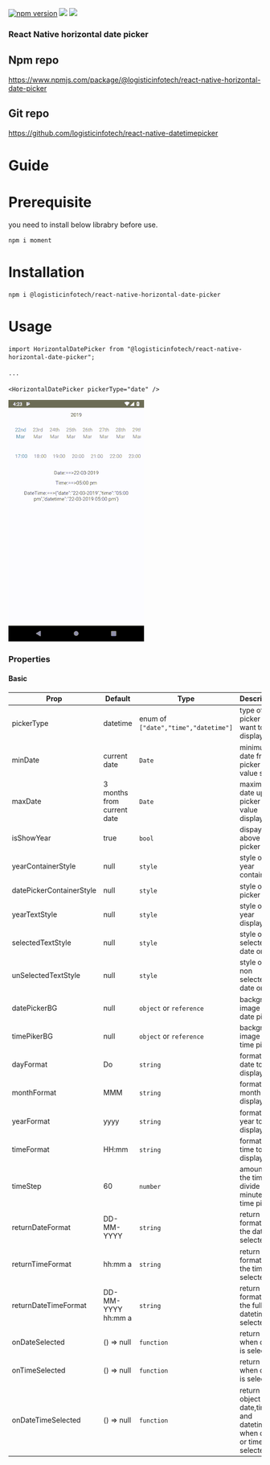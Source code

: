 <p align="left">
    <a href="https://www.npmjs.com/package/@logisticinfotech/react-native-horizontal-date-picker"><img alt="npm version" src="https://img.shields.io/badge/npm-v1.0.2-green.svg"></a>
    <a href="https://www.npmjs.com/package/@logisticinfotech/react-native-horizontal-date-picker"><img src="https://img.shields.io/badge/downloads-%3E1K-yellow.svg"></a>
    <a href="https://www.npmjs.com/package/@logisticinfotech/react-native-horizontal-date-picker"<><img src="https://img.shields.io/badge/license-MIT-orange.svg"></a>
</p>

### React Native horizontal date picker

## Npm repo
https://www.npmjs.com/package/@logisticinfotech/react-native-horizontal-date-picker

## Git repo
https://github.com/logisticinfotech/react-native-datetimepicker

# Guide

# Prerequisite
you need to install below librabry before use.
```
npm i moment

```

# Installation
```
npm i @logisticinfotech/react-native-horizontal-date-picker
```
# Usage
```
import HorizontalDatePicker from "@logisticinfotech/react-native-horizontal-date-picker";

...

<HorizontalDatePicker pickerType="date" />

```

![](RNHorizontalDatePicker.gif)

### Properties

#### Basic

| Prop | Default | Type | Description |
| ------ | -------- | ----- | ------------- |
| pickerType | datetime | enum of `["date","time","datetime"]` | type of the picker user want to display <br />  |
| minDate | current date | `Date` | minimum date from picker value start |
| maxDate | 3 months from current date | `Date` | maximum date upto picker value display |
| isShowYear | true | `bool` | dispay year above picker |
| yearContainerStyle | null | `style` | style of the year container |
| datePickerContainerStyle | null | `style` | style of the picker |
| yearTextStyle | null | `style` | style of the year display |
| selectedTextStyle | null | `style` | style of the selected date or time |
| unSelectedTextStyle | null | `style` | style of the non selected date or time |
| datePickerBG | null | `object` or `reference` | background image of date picker |
| timePikerBG | null |  `object` or `reference` | background image of time picker |
| dayFormat | Do | `string` | formate of date to display |
| monthFormat | MMM | `string` | formate of month to display |
| yearFormat | yyyy | `string` | formate of year to display |
| timeFormat | HH:mm | `string` | formate of time to display |
| timeStep | 60 | `number` | amount of the time divide in minutes for time picker |
| returnDateFormat | DD-MM-YYYY | `string` | return formate of the date selected |
| returnTimeFormat | hh:mm a | `string` | return formate of the time selected |
| returnDateTimeFormat | DD-MM-YYYY hh:mm a | `string` | return formate of the full datetime selected |
| onDateSelected | () => null | `function` | return date when date is selected |
| onTimeSelected | () => null | `function` | return time when date is selected |
| onDateTimeSelected | () => null | `function` | return object of date,time and datetime when date or time is selected |
